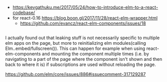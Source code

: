 - https://kevgathuku.me/2017/05/24/how-to-introduce-elm-to-a-react-codebase/
- for react-0.16 https://blog.boon.gl/2017/11/28/react-elm-wrapper.html
  - https://github.com/evancz/react-elm-components/issues/18

##

I actually found out that leaking stuff is not necessarily specific to multiple elm apps on the page, but more to reinitializing elm modules(calling Elm.<Module>.embed/fullscreen()). This can happen for example when using react-elm-components and mounting the component multiple times (i.e. by navigating to a part of the page where the component isn't shown and then back to where it is) if subscriptions are used without reloading the page.

https://github.com/elm/core/issues/886#issuecomment-317129287